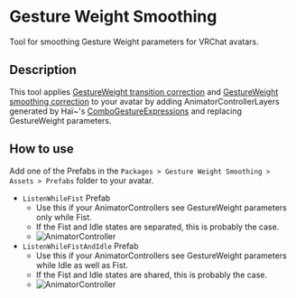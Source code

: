 # Gesture Weight Smoothing
Tool for smoothing Gesture Weight parameters for VRChat avatars.

## Description
This tool applies [GestureWeight transition correction](https://docs.hai-vr.dev/docs/products/combo-gesture-expressions/additional-pages/corrections#gestureweight-transition-correction) and [GestureWeight smoothing correction](https://docs.hai-vr.dev/docs/products/combo-gesture-expressions/additional-pages/corrections#gestureweight-smoothing-correction) to your avatar by adding AnimatorControllerLayers generated by Haï~'s [ComboGestureExpressions](https://docs.hai-vr.dev/docs/products/combo-gesture-expressions) and replacing GestureWeight parameters.

## How to use
Add one of the Prefabs in the `Packages > Gesture Weight Smoothing > Assets > Prefabs` folder to your avatar.

- `ListenWhileFist` Prefab
  - Use this if your AnimatorControllers see GestureWeight parameters only while Fist.
  - If the Fist and Idle states are separated, this is probably the case.
  - ![AnimatorController](https://github.com/nekobako/GestureWeightSmoothing/assets/4340778/a1ed410f-4744-434e-a08c-4ecf95eac412)
- `ListenWhileFistAndIdle` Prefab
  - Use this if your AnimatorControllers see GestureWeight parameters while Idle as well as Fist.
  - If the Fist and Idle states are shared, this is probably the case.
  - ![AnimatorController](https://github.com/nekobako/GestureWeightSmoothing/assets/4340778/898ea476-b42d-4c47-964d-023badb9f70e)
